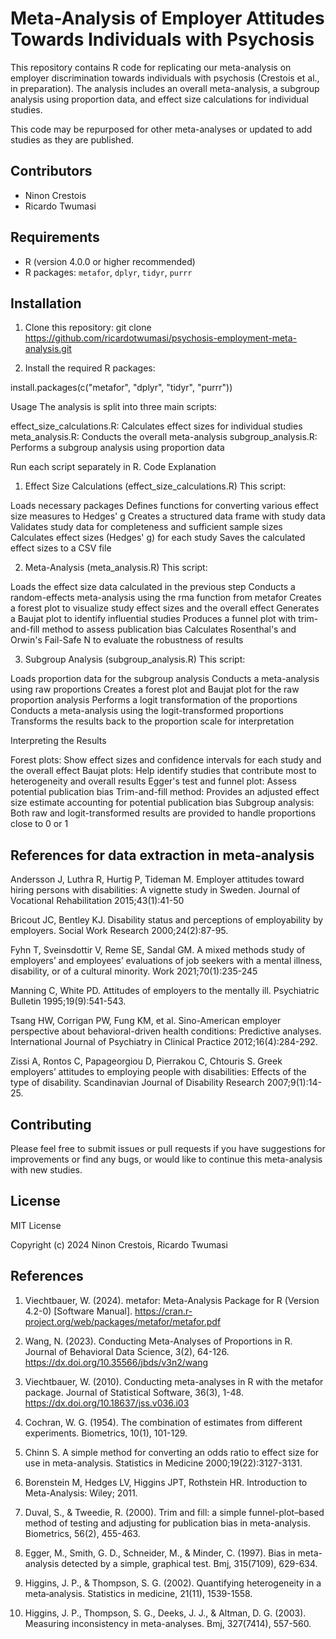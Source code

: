 # Meta-Analysis of Employer Attitudes Towards Individuals with Psychosis

This repository contains R code for replicating our meta-analysis on employer discrimination towards individuals with psychosis (Crestois et al., in preparation). The analysis includes an overall meta-analysis, a subgroup analysis using proportion data, and effect size calculations for individual studies.

This code may be repurposed for other meta-analyses or updated to add studies as they are published.

## Contributors

- Ninon Crestois
- Ricardo Twumasi

## Requirements 

- R (version 4.0.0 or higher recommended)
- R packages: `metafor`, `dplyr`, `tidyr`, `purrr`

## Installation

1. Clone this repository: git clone https://github.com/ricardotwumasi/psychosis-employment-meta-analysis.git

2. Install the required R packages:

install.packages(c("metafor", "dplyr", "tidyr", "purrr"))

Usage
The analysis is split into three main scripts:

effect_size_calculations.R: Calculates effect sizes for individual studies
meta_analysis.R: Conducts the overall meta-analysis
subgroup_analysis.R: Performs a subgroup analysis using proportion data

Run each script separately in R.
Code Explanation
1. Effect Size Calculations (effect_size_calculations.R)
This script:

Loads necessary packages
Defines functions for converting various effect size measures to Hedges' g
Creates a structured data frame with study data
Validates study data for completeness and sufficient sample sizes
Calculates effect sizes (Hedges' g) for each study
Saves the calculated effect sizes to a CSV file

2. Meta-Analysis (meta_analysis.R)
This script:

Loads the effect size data calculated in the previous step
Conducts a random-effects meta-analysis using the rma function from metafor
Creates a forest plot to visualize study effect sizes and the overall effect
Generates a Baujat plot to identify influential studies
Produces a funnel plot with trim-and-fill method to assess publication bias
Calculates Rosenthal's and Orwin's Fail-Safe N to evaluate the robustness of results

3. Subgroup Analysis (subgroup_analysis.R)
This script:

Loads proportion data for the subgroup analysis
Conducts a meta-analysis using raw proportions
Creates a forest plot and Baujat plot for the raw proportion analysis
Performs a logit transformation of the proportions
Conducts a meta-analysis using the logit-transformed proportions
Transforms the results back to the proportion scale for interpretation

Interpreting the Results

Forest plots: Show effect sizes and confidence intervals for each study and the overall effect
Baujat plots: Help identify studies that contribute most to heterogeneity and overall results
Egger's test and funnel plot: Assess potential publication bias
Trim-and-fill method: Provides an adjusted effect size estimate accounting for potential publication bias
Subgroup analysis: Both raw and logit-transformed results are provided to handle proportions close to 0 or 1

## References for data extraction in meta-analysis

Andersson J, Luthra R, Hurtig P, Tideman M. Employer attitudes toward hiring persons with disabilities: A vignette study in Sweden. Journal of Vocational Rehabilitation 2015;43(1):41-50

Bricout JC, Bentley KJ. Disability status and perceptions of employability by employers. Social Work Research 2000;24(2):87-95.

Fyhn T, Sveinsdottir V, Reme SE, Sandal GM. A mixed methods study of employers’ and employees’ evaluations of job seekers with a mental illness, disability, or of a cultural minority. Work 2021;70(1):235-245

Manning C, White PD. Attitudes of employers to the mentally ill. Psychiatric Bulletin 1995;19(9):541-543.

Tsang HW, Corrigan PW, Fung KM, et al. Sino-American employer perspective about behavioral-driven health conditions: Predictive analyses. International Journal of Psychiatry in Clinical Practice 2012;16(4):284-292. 

Zissi A, Rontos C, Papageorgiou D, Pierrakou C, Chtouris S. Greek employers’ attitudes to employing people with disabilities: Effects of the type of disability. Scandinavian Journal of Disability Research 2007;9(1):14-25.

## Contributing

Please feel free to submit issues or pull requests if you have suggestions for improvements or find any bugs, or would like to continue this meta-analysis with new studies.

## License

MIT License

Copyright (c) 2024 Ninon Crestois, Ricardo Twumasi

## References

1. Viechtbauer, W. (2024). metafor: Meta-Analysis Package for R (Version 4.2-0) [Software Manual]. https://cran.r-project.org/web/packages/metafor/metafor.pdf
 
2. Wang, N. (2023). Conducting Meta-Analyses of Proportions in R. Journal of Behavioral Data Science, 3(2), 64-126. https://dx.doi.org/10.35566/jbds/v3n2/wang

3. Viechtbauer, W. (2010). Conducting meta-analyses in R with the metafor package. Journal of Statistical Software, 36(3), 1-48. https://dx.doi.org/10.18637/jss.v036.i03

4. Cochran, W. G. (1954). The combination of estimates from different experiments. Biometrics, 10(1), 101-129.

5. Chinn S. A simple method for converting an odds ratio to effect size for use in meta-analysis. Statistics in Medicine 2000;19(22):3127-3131.
   
6. Borenstein M, Hedges LV, Higgins JPT, Rothstein HR. Introduction to Meta-Analysis: Wiley; 2011.

7. Duval, S., & Tweedie, R. (2000). Trim and fill: a simple funnel-plot–based method of testing and adjusting for publication bias in meta-analysis. Biometrics, 56(2), 455-463.

8. Egger, M., Smith, G. D., Schneider, M., & Minder, C. (1997). Bias in meta-analysis detected by a simple, graphical test. Bmj, 315(7109), 629-634.

9. Higgins, J. P., & Thompson, S. G. (2002). Quantifying heterogeneity in a meta‐analysis. Statistics in medicine, 21(11), 1539-1558.

10. Higgins, J. P., Thompson, S. G., Deeks, J. J., & Altman, D. G. (2003). Measuring inconsistency in meta-analyses. Bmj, 327(7414), 557-560.
